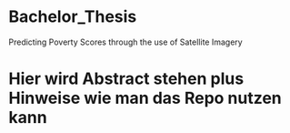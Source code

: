 # Bachelor_Thesis
Predicting Poverty Scores through the use of Satellite Imagery

# Hier wird Abstract stehen plus Hinweise wie man das Repo nutzen kann

